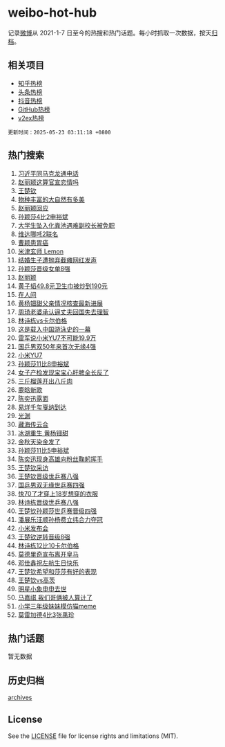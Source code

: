 # weibo-hot-hub

记录[微博](https://www.weibo.com)从 2021-1-7 日至今的热搜和热门话题。每小时抓取一次数据，按天[归档](archives)。

## 相关项目

- [知乎热榜](https://github.com/lonnyzhang423/zhihu-hot-hub)
- [头条热榜](https://github.com/lonnyzhang423/toutiao-hot-hub)
- [抖音热榜](https://github.com/lonnyzhang423/douyin-hot-hub)
- [GitHub热榜](https://github.com/lonnyzhang423/github-hot-hub)
- [v2ex热榜](https://github.com/lonnyzhang423/v2ex-hot-hub)


`更新时间：2025-05-23 03:11:18 +0800`

## 热门搜索

1. [习近平同马克龙通电话](https://m.weibo.cn/search?containerid=100103type%3D1%26t%3D10%26q%3D%23%E4%B9%A0%E8%BF%91%E5%B9%B3%E5%90%8C%E9%A9%AC%E5%85%8B%E9%BE%99%E9%80%9A%E7%94%B5%E8%AF%9D%23&stream_entry_id=51&isnewpage=1&extparam=seat%3D1%26cate%3D10103%26q%3D%2523%25E4%25B9%25A0%25E8%25BF%2591%25E5%25B9%25B3%25E5%2590%258C%25E9%25A9%25AC%25E5%2585%258B%25E9%25BE%2599%25E9%2580%259A%25E7%2594%25B5%25E8%25AF%259D%2523%26dgr%3D0%26filter_type%3Drealtimehot%26pos%3D0%26c_type%3D51%26stream_entry_id%3D51%26display_time%3D1747941076%26pre_seqid%3D17479410769200316928564)
1. [赵丽颖这算官宣恋情吗](https://m.weibo.cn/search?containerid=100103type%3D1%26t%3D10%26q%3D%23%E8%B5%B5%E4%B8%BD%E9%A2%96%E8%BF%99%E7%AE%97%E5%AE%98%E5%AE%A3%E6%81%8B%E6%83%85%E5%90%97%23&stream_entry_id=31&isnewpage=1&extparam=seat%3D1%26cate%3D5001%26q%3D%2523%25E8%25B5%25B5%25E4%25B8%25BD%25E9%25A2%2596%25E8%25BF%2599%25E7%25AE%2597%25E5%25AE%2598%25E5%25AE%25A3%25E6%2581%258B%25E6%2583%2585%25E5%2590%2597%2523%26dgr%3D0%26stream_entry_id%3D31%26c_type%3D31%26realpos%3D1%26pos%3D0%26filter_type%3Drealtimehot%26lcate%3D5001%26band_rank%3D1%26flag%3D16%26display_time%3D1747941076%26pre_seqid%3D17479410769200316928564)
1. [王楚钦](https://m.weibo.cn/search?containerid=100103type%3D1%26t%3D10%26q%3D%E7%8E%8B%E6%A5%9A%E9%92%A6&stream_entry_id=31&isnewpage=1&extparam=seat%3D1%26cate%3D5001%26q%3D%25E7%258E%258B%25E6%25A5%259A%25E9%2592%25A6%26dgr%3D0%26stream_entry_id%3D31%26c_type%3D31%26realpos%3D2%26pos%3D1%26filter_type%3Drealtimehot%26lcate%3D5001%26band_rank%3D2%26flag%3D16%26display_time%3D1747941076%26pre_seqid%3D17479410769200316928564)
1. [物种丰富的大自然有多美](https://m.weibo.cn/search?containerid=100103type%3D1%26t%3D10%26q%3D%23%E7%89%A9%E7%A7%8D%E4%B8%B0%E5%AF%8C%E7%9A%84%E5%A4%A7%E8%87%AA%E7%84%B6%E6%9C%89%E5%A4%9A%E7%BE%8E%23&stream_entry_id=31&isnewpage=1&extparam=seat%3D1%26cate%3D5001%26q%3D%2523%25E7%2589%25A9%25E7%25A7%258D%25E4%25B8%25B0%25E5%25AF%258C%25E7%259A%2584%25E5%25A4%25A7%25E8%2587%25AA%25E7%2584%25B6%25E6%259C%2589%25E5%25A4%259A%25E7%25BE%258E%2523%26dgr%3D0%26stream_entry_id%3D31%26c_type%3D31%26realpos%3D3%26pos%3D2%26filter_type%3Drealtimehot%26lcate%3D5001%26band_rank%3D3%26flag%3D0%26display_time%3D1747941076%26pre_seqid%3D17479410769200316928564)
1. [赵丽颖回应](https://m.weibo.cn/search?containerid=100103type%3D1%26t%3D10%26q%3D%E8%B5%B5%E4%B8%BD%E9%A2%96%E5%9B%9E%E5%BA%94&stream_entry_id=31&isnewpage=1&extparam=seat%3D1%26cate%3D5001%26q%3D%25E8%25B5%25B5%25E4%25B8%25BD%25E9%25A2%2596%25E5%259B%259E%25E5%25BA%2594%26dgr%3D0%26stream_entry_id%3D31%26c_type%3D31%26realpos%3D4%26pos%3D3%26filter_type%3Drealtimehot%26lcate%3D5001%26band_rank%3D4%26flag%3D16%26display_time%3D1747941076%26pre_seqid%3D17479410769200316928564)
1. [孙颖莎4比2申裕斌](https://m.weibo.cn/search?containerid=100103type%3D1%26t%3D10%26q%3D%23%E5%AD%99%E9%A2%96%E8%8E%8E4%E6%AF%942%E7%94%B3%E8%A3%95%E6%96%8C%23&stream_entry_id=31&isnewpage=1&extparam=seat%3D1%26cate%3D5001%26q%3D%2523%25E5%25AD%2599%25E9%25A2%2596%25E8%258E%258E4%25E6%25AF%25942%25E7%2594%25B3%25E8%25A3%2595%25E6%2596%258C%2523%26dgr%3D0%26stream_entry_id%3D31%26c_type%3D31%26realpos%3D5%26pos%3D4%26filter_type%3Drealtimehot%26lcate%3D5001%26band_rank%3D5%26flag%3D1%26display_time%3D1747941076%26pre_seqid%3D17479410769200316928564)
1. [大学生坠入化粪池遇难副校长被免职](https://m.weibo.cn/search?containerid=100103type%3D1%26t%3D10%26q%3D%23%E5%A4%A7%E5%AD%A6%E7%94%9F%E5%9D%A0%E5%85%A5%E5%8C%96%E7%B2%AA%E6%B1%A0%E9%81%87%E9%9A%BE%E5%89%AF%E6%A0%A1%E9%95%BF%E8%A2%AB%E5%85%8D%E8%81%8C%23&stream_entry_id=31&isnewpage=1&extparam=seat%3D1%26cate%3D5001%26q%3D%2523%25E5%25A4%25A7%25E5%25AD%25A6%25E7%2594%259F%25E5%259D%25A0%25E5%2585%25A5%25E5%258C%2596%25E7%25B2%25AA%25E6%25B1%25A0%25E9%2581%2587%25E9%259A%25BE%25E5%2589%25AF%25E6%25A0%25A1%25E9%2595%25BF%25E8%25A2%25AB%25E5%2585%258D%25E8%2581%258C%2523%26dgr%3D0%26stream_entry_id%3D31%26c_type%3D31%26realpos%3D6%26pos%3D5%26filter_type%3Drealtimehot%26lcate%3D5001%26band_rank%3D6%26flag%3D0%26display_time%3D1747941076%26pre_seqid%3D17479410769200316928564)
1. [维达哪吒2联名](https://m.weibo.cn/search?containerid=100103type%3D1%26t%3D10%26q%3D%23%E7%BB%B4%E8%BE%BE%E5%93%AA%E5%90%922%E8%81%94%E5%90%8D%23&stream_entry_id=31&isnewpage=1&extparam=seat%3D1%26cate%3D5001%26q%3D%2523%25E7%25BB%25B4%25E8%25BE%25BE%25E5%2593%25AA%25E5%2590%25922%25E8%2581%2594%25E5%2590%258D%2523%26dgr%3D0%26stream_entry_id%3D31%26adid%3D287223%26band_rank%3D7%26lcate%3D5001%26filter_type%3Drealtimehot%26topic_ad%3D1%26pos%3D6%26c_type%3D31%26is_ad_pos%3D1%26display_time%3D1747941076%26pre_seqid%3D17479410769200316928564)
1. [曹颖患胃癌](https://m.weibo.cn/search?containerid=100103type%3D1%26t%3D10%26q%3D%23%E6%9B%B9%E9%A2%96%E6%82%A3%E8%83%83%E7%99%8C%23&stream_entry_id=31&isnewpage=1&extparam=seat%3D1%26cate%3D5001%26q%3D%2523%25E6%259B%25B9%25E9%25A2%2596%25E6%2582%25A3%25E8%2583%2583%25E7%2599%258C%2523%26dgr%3D0%26stream_entry_id%3D31%26c_type%3D31%26realpos%3D7%26pos%3D7%26filter_type%3Drealtimehot%26lcate%3D5001%26band_rank%3D7%26flag%3D2%26display_time%3D1747941076%26pre_seqid%3D17479410769200316928564)
1. [米津玄师 Lemon](https://m.weibo.cn/search?containerid=100103type%3D1%26t%3D10%26q%3D%E7%B1%B3%E6%B4%A5%E7%8E%84%E5%B8%88+Lemon&stream_entry_id=31&isnewpage=1&extparam=seat%3D1%26cate%3D5001%26q%3D%25E7%25B1%25B3%25E6%25B4%25A5%25E7%258E%2584%25E5%25B8%2588%2520Lemon%26dgr%3D0%26stream_entry_id%3D31%26c_type%3D31%26realpos%3D8%26pos%3D8%26filter_type%3Drealtimehot%26lcate%3D5001%26band_rank%3D8%26flag%3D2%26display_time%3D1747941076%26pre_seqid%3D17479410769200316928564)
1. [结婚生子遭抛弃截瘫网红发声](https://m.weibo.cn/search?containerid=100103type%3D1%26t%3D10%26q%3D%23%E7%BB%93%E5%A9%9A%E7%94%9F%E5%AD%90%E9%81%AD%E6%8A%9B%E5%BC%83%E6%88%AA%E7%98%AB%E7%BD%91%E7%BA%A2%E5%8F%91%E5%A3%B0%23&stream_entry_id=31&isnewpage=1&extparam=seat%3D1%26cate%3D5001%26q%3D%2523%25E7%25BB%2593%25E5%25A9%259A%25E7%2594%259F%25E5%25AD%2590%25E9%2581%25AD%25E6%258A%259B%25E5%25BC%2583%25E6%2588%25AA%25E7%2598%25AB%25E7%25BD%2591%25E7%25BA%25A2%25E5%258F%2591%25E5%25A3%25B0%2523%26dgr%3D0%26stream_entry_id%3D31%26c_type%3D31%26realpos%3D9%26pos%3D9%26filter_type%3Drealtimehot%26lcate%3D5001%26band_rank%3D9%26flag%3D0%26display_time%3D1747941076%26pre_seqid%3D17479410769200316928564)
1. [孙颖莎晋级女单8强](https://m.weibo.cn/search?containerid=100103type%3D1%26t%3D10%26q%3D%23%E5%AD%99%E9%A2%96%E8%8E%8E%E6%99%8B%E7%BA%A7%E5%A5%B3%E5%8D%958%E5%BC%BA%23&stream_entry_id=31&isnewpage=1&extparam=seat%3D1%26cate%3D5001%26q%3D%2523%25E5%25AD%2599%25E9%25A2%2596%25E8%258E%258E%25E6%2599%258B%25E7%25BA%25A7%25E5%25A5%25B3%25E5%258D%25958%25E5%25BC%25BA%2523%26dgr%3D0%26stream_entry_id%3D31%26c_type%3D31%26realpos%3D10%26pos%3D10%26filter_type%3Drealtimehot%26lcate%3D5001%26band_rank%3D10%26flag%3D1%26display_time%3D1747941076%26pre_seqid%3D17479410769200316928564)
1. [赵丽颖](https://m.weibo.cn/search?containerid=100103type%3D1%26t%3D10%26q%3D%E8%B5%B5%E4%B8%BD%E9%A2%96&stream_entry_id=31&isnewpage=1&extparam=seat%3D1%26cate%3D5001%26q%3D%25E8%25B5%25B5%25E4%25B8%25BD%25E9%25A2%2596%26dgr%3D0%26stream_entry_id%3D31%26c_type%3D31%26realpos%3D11%26pos%3D11%26filter_type%3Drealtimehot%26lcate%3D5001%26band_rank%3D11%26flag%3D0%26display_time%3D1747941076%26pre_seqid%3D17479410769200316928564)
1. [黄子韬49.8元卫生巾被炒到190元](https://m.weibo.cn/search?containerid=100103type%3D1%26t%3D10%26q%3D%E9%BB%84%E5%AD%90%E9%9F%AC49.8%E5%85%83%E5%8D%AB%E7%94%9F%E5%B7%BE%E8%A2%AB%E7%82%92%E5%88%B0190%E5%85%83&stream_entry_id=31&isnewpage=1&extparam=seat%3D1%26cate%3D5001%26q%3D%25E9%25BB%2584%25E5%25AD%2590%25E9%259F%25AC49.8%25E5%2585%2583%25E5%258D%25AB%25E7%2594%259F%25E5%25B7%25BE%25E8%25A2%25AB%25E7%2582%2592%25E5%2588%25B0190%25E5%2585%2583%26dgr%3D0%26stream_entry_id%3D31%26c_type%3D31%26realpos%3D12%26pos%3D12%26filter_type%3Drealtimehot%26lcate%3D5001%26band_rank%3D12%26flag%3D2%26display_time%3D1747941076%26pre_seqid%3D17479410769200316928564)
1. [在人间](https://m.weibo.cn/search?containerid=100103type%3D1%26t%3D10%26q%3D%E5%9C%A8%E4%BA%BA%E9%97%B4&stream_entry_id=31&isnewpage=1&extparam=seat%3D1%26cate%3D5001%26q%3D%25E5%259C%25A8%25E4%25BA%25BA%25E9%2597%25B4%26dgr%3D0%26stream_entry_id%3D31%26c_type%3D31%26realpos%3D13%26pos%3D13%26filter_type%3Drealtimehot%26lcate%3D5001%26band_rank%3D13%26flag%3D0%26display_time%3D1747941076%26pre_seqid%3D17479410769200316928564)
1. [黄杨钿甜父亲情况核查最新进展](https://m.weibo.cn/search?containerid=100103type%3D1%26t%3D10%26q%3D%23%E9%BB%84%E6%9D%A8%E9%92%BF%E7%94%9C%E7%88%B6%E4%BA%B2%E6%83%85%E5%86%B5%E6%A0%B8%E6%9F%A5%E6%9C%80%E6%96%B0%E8%BF%9B%E5%B1%95%23&stream_entry_id=31&isnewpage=1&extparam=seat%3D1%26cate%3D5001%26q%3D%2523%25E9%25BB%2584%25E6%259D%25A8%25E9%2592%25BF%25E7%2594%259C%25E7%2588%25B6%25E4%25BA%25B2%25E6%2583%2585%25E5%2586%25B5%25E6%25A0%25B8%25E6%259F%25A5%25E6%259C%2580%25E6%2596%25B0%25E8%25BF%259B%25E5%25B1%2595%2523%26dgr%3D0%26stream_entry_id%3D31%26c_type%3D31%26realpos%3D14%26pos%3D14%26filter_type%3Drealtimehot%26lcate%3D5001%26band_rank%3D14%26flag%3D0%26display_time%3D1747941076%26pre_seqid%3D17479410769200316928564)
1. [周琦老婆承认逼丈夫回国失去理智](https://m.weibo.cn/search?containerid=100103type%3D1%26t%3D10%26q%3D%23%E5%91%A8%E7%90%A6%E8%80%81%E5%A9%86%E6%89%BF%E8%AE%A4%E9%80%BC%E4%B8%88%E5%A4%AB%E5%9B%9E%E5%9B%BD%E5%A4%B1%E5%8E%BB%E7%90%86%E6%99%BA%23&stream_entry_id=31&isnewpage=1&extparam=seat%3D1%26cate%3D5001%26q%3D%2523%25E5%2591%25A8%25E7%2590%25A6%25E8%2580%2581%25E5%25A9%2586%25E6%2589%25BF%25E8%25AE%25A4%25E9%2580%25BC%25E4%25B8%2588%25E5%25A4%25AB%25E5%259B%259E%25E5%259B%25BD%25E5%25A4%25B1%25E5%258E%25BB%25E7%2590%2586%25E6%2599%25BA%2523%26dgr%3D0%26stream_entry_id%3D31%26c_type%3D31%26realpos%3D15%26pos%3D15%26filter_type%3Drealtimehot%26lcate%3D5001%26band_rank%3D15%26flag%3D0%26display_time%3D1747941076%26pre_seqid%3D17479410769200316928564)
1. [林诗栋vs卡尔伯格](https://m.weibo.cn/search?containerid=100103type%3D1%26t%3D10%26q%3D%23%E6%9E%97%E8%AF%97%E6%A0%8Bvs%E5%8D%A1%E5%B0%94%E4%BC%AF%E6%A0%BC%23&stream_entry_id=31&isnewpage=1&extparam=seat%3D1%26cate%3D5001%26q%3D%2523%25E6%259E%2597%25E8%25AF%2597%25E6%25A0%258Bvs%25E5%258D%25A1%25E5%25B0%2594%25E4%25BC%25AF%25E6%25A0%25BC%2523%26dgr%3D0%26stream_entry_id%3D31%26c_type%3D31%26realpos%3D16%26pos%3D16%26filter_type%3Drealtimehot%26lcate%3D5001%26band_rank%3D16%26flag%3D0%26display_time%3D1747941076%26pre_seqid%3D17479410769200316928564)
1. [这是载入中国游泳史的一幕](https://m.weibo.cn/search?containerid=100103type%3D1%26t%3D10%26q%3D%23%E8%BF%99%E6%98%AF%E8%BD%BD%E5%85%A5%E4%B8%AD%E5%9B%BD%E6%B8%B8%E6%B3%B3%E5%8F%B2%E7%9A%84%E4%B8%80%E5%B9%95%23&stream_entry_id=31&isnewpage=1&extparam=seat%3D1%26cate%3D5001%26q%3D%2523%25E8%25BF%2599%25E6%2598%25AF%25E8%25BD%25BD%25E5%2585%25A5%25E4%25B8%25AD%25E5%259B%25BD%25E6%25B8%25B8%25E6%25B3%25B3%25E5%258F%25B2%25E7%259A%2584%25E4%25B8%2580%25E5%25B9%2595%2523%26dgr%3D0%26stream_entry_id%3D31%26c_type%3D31%26realpos%3D17%26pos%3D17%26filter_type%3Drealtimehot%26lcate%3D5001%26band_rank%3D17%26flag%3D0%26display_time%3D1747941076%26pre_seqid%3D17479410769200316928564)
1. [雷军说小米YU7不可能19.9万](https://m.weibo.cn/search?containerid=100103type%3D1%26t%3D10%26q%3D%23%E9%9B%B7%E5%86%9B%E8%AF%B4%E5%B0%8F%E7%B1%B3YU7%E4%B8%8D%E5%8F%AF%E8%83%BD19.9%E4%B8%87%23&stream_entry_id=31&isnewpage=1&extparam=seat%3D1%26cate%3D5001%26q%3D%2523%25E9%259B%25B7%25E5%2586%259B%25E8%25AF%25B4%25E5%25B0%258F%25E7%25B1%25B3YU7%25E4%25B8%258D%25E5%258F%25AF%25E8%2583%25BD19.9%25E4%25B8%2587%2523%26dgr%3D0%26stream_entry_id%3D31%26c_type%3D31%26realpos%3D18%26pos%3D18%26filter_type%3Drealtimehot%26lcate%3D5001%26band_rank%3D18%26flag%3D0%26display_time%3D1747941076%26pre_seqid%3D17479410769200316928564)
1. [国乒男双50年来首次无缘4强](https://m.weibo.cn/search?containerid=100103type%3D1%26t%3D10%26q%3D%23%E5%9B%BD%E4%B9%92%E7%94%B7%E5%8F%8C50%E5%B9%B4%E6%9D%A5%E9%A6%96%E6%AC%A1%E6%97%A0%E7%BC%984%E5%BC%BA%23&stream_entry_id=31&isnewpage=1&extparam=seat%3D1%26cate%3D5001%26q%3D%2523%25E5%259B%25BD%25E4%25B9%2592%25E7%2594%25B7%25E5%258F%258C50%25E5%25B9%25B4%25E6%259D%25A5%25E9%25A6%2596%25E6%25AC%25A1%25E6%2597%25A0%25E7%25BC%25984%25E5%25BC%25BA%2523%26dgr%3D0%26stream_entry_id%3D31%26c_type%3D31%26realpos%3D19%26pos%3D19%26filter_type%3Drealtimehot%26lcate%3D5001%26band_rank%3D19%26flag%3D0%26display_time%3D1747941076%26pre_seqid%3D17479410769200316928564)
1. [小米YU7](https://m.weibo.cn/search?containerid=100103type%3D1%26t%3D10%26q%3D%E5%B0%8F%E7%B1%B3YU7&stream_entry_id=31&isnewpage=1&extparam=seat%3D1%26cate%3D5001%26q%3D%25E5%25B0%258F%25E7%25B1%25B3YU7%26dgr%3D0%26stream_entry_id%3D31%26c_type%3D31%26realpos%3D20%26pos%3D20%26filter_type%3Drealtimehot%26lcate%3D5001%26band_rank%3D20%26flag%3D0%26display_time%3D1747941076%26pre_seqid%3D17479410769200316928564)
1. [孙颖莎11比8申裕斌](https://m.weibo.cn/search?containerid=100103type%3D1%26t%3D10%26q%3D%23%E5%AD%99%E9%A2%96%E8%8E%8E11%E6%AF%948%E7%94%B3%E8%A3%95%E6%96%8C%23&stream_entry_id=31&isnewpage=1&extparam=seat%3D1%26cate%3D5001%26q%3D%2523%25E5%25AD%2599%25E9%25A2%2596%25E8%258E%258E11%25E6%25AF%25948%25E7%2594%25B3%25E8%25A3%2595%25E6%2596%258C%2523%26dgr%3D0%26stream_entry_id%3D31%26c_type%3D31%26realpos%3D21%26pos%3D21%26filter_type%3Drealtimehot%26lcate%3D5001%26band_rank%3D21%26flag%3D1%26display_time%3D1747941076%26pre_seqid%3D17479410769200316928564)
1. [女子产检发现宝宝心肝脾全长反了](https://m.weibo.cn/search?containerid=100103type%3D1%26t%3D10%26q%3D%23%E5%A5%B3%E5%AD%90%E4%BA%A7%E6%A3%80%E5%8F%91%E7%8E%B0%E5%AE%9D%E5%AE%9D%E5%BF%83%E8%82%9D%E8%84%BE%E5%85%A8%E9%95%BF%E5%8F%8D%E4%BA%86%23&stream_entry_id=31&isnewpage=1&extparam=seat%3D1%26cate%3D5001%26q%3D%2523%25E5%25A5%25B3%25E5%25AD%2590%25E4%25BA%25A7%25E6%25A3%2580%25E5%258F%2591%25E7%258E%25B0%25E5%25AE%259D%25E5%25AE%259D%25E5%25BF%2583%25E8%2582%259D%25E8%2584%25BE%25E5%2585%25A8%25E9%2595%25BF%25E5%258F%258D%25E4%25BA%2586%2523%26dgr%3D0%26stream_entry_id%3D31%26c_type%3D31%26realpos%3D22%26pos%3D22%26filter_type%3Drealtimehot%26lcate%3D5001%26band_rank%3D22%26flag%3D0%26display_time%3D1747941076%26pre_seqid%3D17479410769200316928564)
1. [三斤榴莲开出八斤肉](https://m.weibo.cn/search?containerid=100103type%3D1%26t%3D10%26q%3D%23%E4%B8%89%E6%96%A4%E6%A6%B4%E8%8E%B2%E5%BC%80%E5%87%BA%E5%85%AB%E6%96%A4%E8%82%89%23&stream_entry_id=31&isnewpage=1&extparam=seat%3D1%26cate%3D5001%26q%3D%2523%25E4%25B8%2589%25E6%2596%25A4%25E6%25A6%25B4%25E8%258E%25B2%25E5%25BC%2580%25E5%2587%25BA%25E5%2585%25AB%25E6%2596%25A4%25E8%2582%2589%2523%26dgr%3D0%26stream_entry_id%3D31%26c_type%3D31%26realpos%3D23%26pos%3D23%26filter_type%3Drealtimehot%26lcate%3D5001%26band_rank%3D23%26flag%3D0%26display_time%3D1747941076%26pre_seqid%3D17479410769200316928564)
1. [鹿晗新歌](https://m.weibo.cn/search?containerid=100103type%3D1%26t%3D10%26q%3D%E9%B9%BF%E6%99%97%E6%96%B0%E6%AD%8C&stream_entry_id=31&isnewpage=1&extparam=seat%3D1%26cate%3D5001%26q%3D%25E9%25B9%25BF%25E6%2599%2597%25E6%2596%25B0%25E6%25AD%258C%26dgr%3D0%26stream_entry_id%3D31%26c_type%3D31%26realpos%3D24%26pos%3D24%26filter_type%3Drealtimehot%26lcate%3D5001%26band_rank%3D24%26flag%3D0%26display_time%3D1747941076%26pre_seqid%3D17479410769200316928564)
1. [陈奕迅露面](https://m.weibo.cn/search?containerid=100103type%3D1%26t%3D10%26q%3D%23%E9%99%88%E5%A5%95%E8%BF%85%E9%9C%B2%E9%9D%A2%23&stream_entry_id=31&isnewpage=1&extparam=seat%3D1%26cate%3D5001%26q%3D%2523%25E9%2599%2588%25E5%25A5%2595%25E8%25BF%2585%25E9%259C%25B2%25E9%259D%25A2%2523%26dgr%3D0%26stream_entry_id%3D31%26c_type%3D31%26realpos%3D25%26pos%3D25%26filter_type%3Drealtimehot%26lcate%3D5001%26band_rank%3D25%26flag%3D0%26display_time%3D1747941076%26pre_seqid%3D17479410769200316928564)
1. [易烊千玺戛纳到达](https://m.weibo.cn/search?containerid=100103type%3D1%26t%3D10%26q%3D%E6%98%93%E7%83%8A%E5%8D%83%E7%8E%BA%E6%88%9B%E7%BA%B3%E5%88%B0%E8%BE%BE&stream_entry_id=31&isnewpage=1&extparam=seat%3D1%26cate%3D5001%26q%3D%25E6%2598%2593%25E7%2583%258A%25E5%258D%2583%25E7%258E%25BA%25E6%2588%259B%25E7%25BA%25B3%25E5%2588%25B0%25E8%25BE%25BE%26dgr%3D0%26stream_entry_id%3D31%26c_type%3D31%26realpos%3D26%26pos%3D26%26filter_type%3Drealtimehot%26lcate%3D5001%26band_rank%3D26%26flag%3D0%26display_time%3D1747941076%26pre_seqid%3D17479410769200316928564)
1. [光渊](https://m.weibo.cn/search?containerid=100103type%3D1%26t%3D10%26q%3D%E5%85%89%E6%B8%8A&stream_entry_id=31&isnewpage=1&extparam=seat%3D1%26cate%3D5001%26q%3D%25E5%2585%2589%25E6%25B8%258A%26dgr%3D0%26stream_entry_id%3D31%26c_type%3D31%26realpos%3D27%26pos%3D27%26filter_type%3Drealtimehot%26lcate%3D5001%26band_rank%3D27%26flag%3D0%26display_time%3D1747941076%26pre_seqid%3D17479410769200316928564)
1. [藏海传云合](https://m.weibo.cn/search?containerid=100103type%3D1%26t%3D10%26q%3D%E8%97%8F%E6%B5%B7%E4%BC%A0%E4%BA%91%E5%90%88&stream_entry_id=31&isnewpage=1&extparam=seat%3D1%26cate%3D5001%26q%3D%25E8%2597%258F%25E6%25B5%25B7%25E4%25BC%25A0%25E4%25BA%2591%25E5%2590%2588%26dgr%3D0%26stream_entry_id%3D31%26c_type%3D31%26realpos%3D28%26pos%3D28%26filter_type%3Drealtimehot%26lcate%3D5001%26band_rank%3D28%26flag%3D0%26display_time%3D1747941076%26pre_seqid%3D17479410769200316928564)
1. [冰湖重生 黄杨钿甜](https://m.weibo.cn/search?containerid=100103type%3D1%26t%3D10%26q%3D%E5%86%B0%E6%B9%96%E9%87%8D%E7%94%9F+%E9%BB%84%E6%9D%A8%E9%92%BF%E7%94%9C&stream_entry_id=31&isnewpage=1&extparam=seat%3D1%26cate%3D5001%26q%3D%25E5%2586%25B0%25E6%25B9%2596%25E9%2587%258D%25E7%2594%259F%2520%25E9%25BB%2584%25E6%259D%25A8%25E9%2592%25BF%25E7%2594%259C%26dgr%3D0%26stream_entry_id%3D31%26c_type%3D31%26realpos%3D29%26pos%3D29%26filter_type%3Drealtimehot%26lcate%3D5001%26band_rank%3D29%26flag%3D0%26display_time%3D1747941076%26pre_seqid%3D17479410769200316928564)
1. [金秋天染金发了](https://m.weibo.cn/search?containerid=100103type%3D1%26t%3D10%26q%3D%23%E9%87%91%E7%A7%8B%E5%A4%A9%E6%9F%93%E9%87%91%E5%8F%91%E4%BA%86%23&stream_entry_id=31&isnewpage=1&extparam=seat%3D1%26cate%3D5001%26q%3D%2523%25E9%2587%2591%25E7%25A7%258B%25E5%25A4%25A9%25E6%259F%2593%25E9%2587%2591%25E5%258F%2591%25E4%25BA%2586%2523%26dgr%3D0%26stream_entry_id%3D31%26c_type%3D31%26realpos%3D30%26pos%3D30%26filter_type%3Drealtimehot%26lcate%3D5001%26band_rank%3D30%26flag%3D0%26display_time%3D1747941076%26pre_seqid%3D17479410769200316928564)
1. [孙颖莎11比5申裕斌](https://m.weibo.cn/search?containerid=100103type%3D1%26t%3D10%26q%3D%23%E5%AD%99%E9%A2%96%E8%8E%8E11%E6%AF%945%E7%94%B3%E8%A3%95%E6%96%8C%23&stream_entry_id=31&isnewpage=1&extparam=seat%3D1%26cate%3D5001%26q%3D%2523%25E5%25AD%2599%25E9%25A2%2596%25E8%258E%258E11%25E6%25AF%25945%25E7%2594%25B3%25E8%25A3%2595%25E6%2596%258C%2523%26dgr%3D0%26stream_entry_id%3D31%26c_type%3D31%26realpos%3D31%26pos%3D31%26filter_type%3Drealtimehot%26lcate%3D5001%26band_rank%3D31%26flag%3D1%26display_time%3D1747941076%26pre_seqid%3D17479410769200316928564)
1. [陈奕迅现身高雄向粉丝鞠躬挥手](https://m.weibo.cn/search?containerid=100103type%3D1%26t%3D10%26q%3D%23%E9%99%88%E5%A5%95%E8%BF%85%E7%8E%B0%E8%BA%AB%E9%AB%98%E9%9B%84%E5%90%91%E7%B2%89%E4%B8%9D%E9%9E%A0%E8%BA%AC%E6%8C%A5%E6%89%8B%23&stream_entry_id=31&isnewpage=1&extparam=seat%3D1%26cate%3D5001%26q%3D%2523%25E9%2599%2588%25E5%25A5%2595%25E8%25BF%2585%25E7%258E%25B0%25E8%25BA%25AB%25E9%25AB%2598%25E9%259B%2584%25E5%2590%2591%25E7%25B2%2589%25E4%25B8%259D%25E9%259E%25A0%25E8%25BA%25AC%25E6%258C%25A5%25E6%2589%258B%2523%26dgr%3D0%26stream_entry_id%3D31%26c_type%3D31%26realpos%3D32%26pos%3D32%26filter_type%3Drealtimehot%26lcate%3D5001%26band_rank%3D32%26flag%3D0%26display_time%3D1747941076%26pre_seqid%3D17479410769200316928564)
1. [王楚钦采访](https://m.weibo.cn/search?containerid=100103type%3D1%26t%3D10%26q%3D%E7%8E%8B%E6%A5%9A%E9%92%A6%E9%87%87%E8%AE%BF&stream_entry_id=31&isnewpage=1&extparam=seat%3D1%26cate%3D5001%26q%3D%25E7%258E%258B%25E6%25A5%259A%25E9%2592%25A6%25E9%2587%2587%25E8%25AE%25BF%26dgr%3D0%26stream_entry_id%3D31%26c_type%3D31%26realpos%3D33%26pos%3D33%26filter_type%3Drealtimehot%26lcate%3D5001%26band_rank%3D33%26flag%3D0%26display_time%3D1747941076%26pre_seqid%3D17479410769200316928564)
1. [王楚钦晋级世乒赛八强](https://m.weibo.cn/search?containerid=100103type%3D1%26t%3D10%26q%3D%E7%8E%8B%E6%A5%9A%E9%92%A6%E6%99%8B%E7%BA%A7%E4%B8%96%E4%B9%92%E8%B5%9B%E5%85%AB%E5%BC%BA&stream_entry_id=31&isnewpage=1&extparam=seat%3D1%26cate%3D5001%26q%3D%25E7%258E%258B%25E6%25A5%259A%25E9%2592%25A6%25E6%2599%258B%25E7%25BA%25A7%25E4%25B8%2596%25E4%25B9%2592%25E8%25B5%259B%25E5%2585%25AB%25E5%25BC%25BA%26dgr%3D0%26stream_entry_id%3D31%26c_type%3D31%26realpos%3D34%26pos%3D34%26filter_type%3Drealtimehot%26lcate%3D5001%26band_rank%3D34%26flag%3D0%26display_time%3D1747941076%26pre_seqid%3D17479410769200316928564)
1. [国乒男双无缘世乒赛四强](https://m.weibo.cn/search?containerid=100103type%3D1%26t%3D10%26q%3D%23%E5%9B%BD%E4%B9%92%E7%94%B7%E5%8F%8C%E6%97%A0%E7%BC%98%E4%B8%96%E4%B9%92%E8%B5%9B%E5%9B%9B%E5%BC%BA%23&stream_entry_id=31&isnewpage=1&extparam=seat%3D1%26cate%3D5001%26q%3D%2523%25E5%259B%25BD%25E4%25B9%2592%25E7%2594%25B7%25E5%258F%258C%25E6%2597%25A0%25E7%25BC%2598%25E4%25B8%2596%25E4%25B9%2592%25E8%25B5%259B%25E5%259B%259B%25E5%25BC%25BA%2523%26dgr%3D0%26stream_entry_id%3D31%26c_type%3D31%26realpos%3D35%26pos%3D35%26filter_type%3Drealtimehot%26lcate%3D5001%26band_rank%3D35%26flag%3D0%26display_time%3D1747941076%26pre_seqid%3D17479410769200316928564)
1. [快70了才穿上18岁想穿的衣服](https://m.weibo.cn/search?containerid=100103type%3D1%26t%3D10%26q%3D%E5%BF%AB70%E4%BA%86%E6%89%8D%E7%A9%BF%E4%B8%8A18%E5%B2%81%E6%83%B3%E7%A9%BF%E7%9A%84%E8%A1%A3%E6%9C%8D&stream_entry_id=31&isnewpage=1&extparam=seat%3D1%26cate%3D5001%26q%3D%25E5%25BF%25AB70%25E4%25BA%2586%25E6%2589%258D%25E7%25A9%25BF%25E4%25B8%258A18%25E5%25B2%2581%25E6%2583%25B3%25E7%25A9%25BF%25E7%259A%2584%25E8%25A1%25A3%25E6%259C%258D%26dgr%3D0%26stream_entry_id%3D31%26c_type%3D31%26realpos%3D36%26pos%3D36%26filter_type%3Drealtimehot%26lcate%3D5001%26band_rank%3D36%26flag%3D0%26display_time%3D1747941076%26pre_seqid%3D17479410769200316928564)
1. [林诗栋晋级世乒赛八强](https://m.weibo.cn/search?containerid=100103type%3D1%26t%3D10%26q%3D%23%E6%9E%97%E8%AF%97%E6%A0%8B%E6%99%8B%E7%BA%A7%E4%B8%96%E4%B9%92%E8%B5%9B%E5%85%AB%E5%BC%BA%23&stream_entry_id=31&isnewpage=1&extparam=seat%3D1%26cate%3D5001%26q%3D%2523%25E6%259E%2597%25E8%25AF%2597%25E6%25A0%258B%25E6%2599%258B%25E7%25BA%25A7%25E4%25B8%2596%25E4%25B9%2592%25E8%25B5%259B%25E5%2585%25AB%25E5%25BC%25BA%2523%26dgr%3D0%26stream_entry_id%3D31%26c_type%3D31%26realpos%3D37%26pos%3D37%26filter_type%3Drealtimehot%26lcate%3D5001%26band_rank%3D37%26flag%3D1%26display_time%3D1747941076%26pre_seqid%3D17479410769200316928564)
1. [王楚钦孙颖莎世乒赛晋级四强](https://m.weibo.cn/search?containerid=100103type%3D1%26t%3D10%26q%3D%23%E7%8E%8B%E6%A5%9A%E9%92%A6%E5%AD%99%E9%A2%96%E8%8E%8E%E4%B8%96%E4%B9%92%E8%B5%9B%E6%99%8B%E7%BA%A7%E5%9B%9B%E5%BC%BA%23&stream_entry_id=31&isnewpage=1&extparam=seat%3D1%26cate%3D5001%26q%3D%2523%25E7%258E%258B%25E6%25A5%259A%25E9%2592%25A6%25E5%25AD%2599%25E9%25A2%2596%25E8%258E%258E%25E4%25B8%2596%25E4%25B9%2592%25E8%25B5%259B%25E6%2599%258B%25E7%25BA%25A7%25E5%259B%259B%25E5%25BC%25BA%2523%26dgr%3D0%26stream_entry_id%3D31%26c_type%3D31%26realpos%3D38%26pos%3D38%26filter_type%3Drealtimehot%26lcate%3D5001%26band_rank%3D38%26flag%3D0%26display_time%3D1747941076%26pre_seqid%3D17479410769200316928564)
1. [潘展乐汪顺孙杨费立纬合力夺冠](https://m.weibo.cn/search?containerid=100103type%3D1%26t%3D10%26q%3D%23%E6%BD%98%E5%B1%95%E4%B9%90%E6%B1%AA%E9%A1%BA%E5%AD%99%E6%9D%A8%E8%B4%B9%E7%AB%8B%E7%BA%AC%E5%90%88%E5%8A%9B%E5%A4%BA%E5%86%A0%23&stream_entry_id=31&isnewpage=1&extparam=seat%3D1%26cate%3D5001%26q%3D%2523%25E6%25BD%2598%25E5%25B1%2595%25E4%25B9%2590%25E6%25B1%25AA%25E9%25A1%25BA%25E5%25AD%2599%25E6%259D%25A8%25E8%25B4%25B9%25E7%25AB%258B%25E7%25BA%25AC%25E5%2590%2588%25E5%258A%259B%25E5%25A4%25BA%25E5%2586%25A0%2523%26dgr%3D0%26stream_entry_id%3D31%26c_type%3D31%26realpos%3D39%26pos%3D39%26filter_type%3Drealtimehot%26lcate%3D5001%26band_rank%3D39%26flag%3D0%26display_time%3D1747941076%26pre_seqid%3D17479410769200316928564)
1. [小米发布会](https://m.weibo.cn/search?containerid=100103type%3D1%26t%3D10%26q%3D%E5%B0%8F%E7%B1%B3%E5%8F%91%E5%B8%83%E4%BC%9A&stream_entry_id=31&isnewpage=1&extparam=seat%3D1%26cate%3D5001%26q%3D%25E5%25B0%258F%25E7%25B1%25B3%25E5%258F%2591%25E5%25B8%2583%25E4%25BC%259A%26dgr%3D0%26stream_entry_id%3D31%26c_type%3D31%26realpos%3D40%26pos%3D40%26filter_type%3Drealtimehot%26lcate%3D5001%26band_rank%3D40%26flag%3D0%26display_time%3D1747941076%26pre_seqid%3D17479410769200316928564)
1. [王楚钦逆转晋级8强](https://m.weibo.cn/search?containerid=100103type%3D1%26t%3D10%26q%3D%23%E7%8E%8B%E6%A5%9A%E9%92%A6%E9%80%86%E8%BD%AC%E6%99%8B%E7%BA%A78%E5%BC%BA%23&stream_entry_id=31&isnewpage=1&extparam=seat%3D1%26cate%3D5001%26q%3D%2523%25E7%258E%258B%25E6%25A5%259A%25E9%2592%25A6%25E9%2580%2586%25E8%25BD%25AC%25E6%2599%258B%25E7%25BA%25A78%25E5%25BC%25BA%2523%26dgr%3D0%26stream_entry_id%3D31%26c_type%3D31%26realpos%3D41%26pos%3D41%26filter_type%3Drealtimehot%26lcate%3D5001%26band_rank%3D41%26flag%3D0%26display_time%3D1747941076%26pre_seqid%3D17479410769200316928564)
1. [林诗栋12比10卡尔伯格](https://m.weibo.cn/search?containerid=100103type%3D1%26t%3D10%26q%3D%23%E6%9E%97%E8%AF%97%E6%A0%8B12%E6%AF%9410%E5%8D%A1%E5%B0%94%E4%BC%AF%E6%A0%BC%23&stream_entry_id=31&isnewpage=1&extparam=seat%3D1%26cate%3D5001%26q%3D%2523%25E6%259E%2597%25E8%25AF%2597%25E6%25A0%258B12%25E6%25AF%259410%25E5%258D%25A1%25E5%25B0%2594%25E4%25BC%25AF%25E6%25A0%25BC%2523%26dgr%3D0%26stream_entry_id%3D31%26c_type%3D31%26realpos%3D42%26pos%3D42%26filter_type%3Drealtimehot%26lcate%3D5001%26band_rank%3D42%26flag%3D1%26display_time%3D1747941076%26pre_seqid%3D17479410769200316928564)
1. [莫德里奇宣布离开皇马](https://m.weibo.cn/search?containerid=100103type%3D1%26t%3D10%26q%3D%23%E8%8E%AB%E5%BE%B7%E9%87%8C%E5%A5%87%E5%AE%A3%E5%B8%83%E7%A6%BB%E5%BC%80%E7%9A%87%E9%A9%AC%23&stream_entry_id=31&isnewpage=1&extparam=seat%3D1%26cate%3D5001%26q%3D%2523%25E8%258E%25AB%25E5%25BE%25B7%25E9%2587%258C%25E5%25A5%2587%25E5%25AE%25A3%25E5%25B8%2583%25E7%25A6%25BB%25E5%25BC%2580%25E7%259A%2587%25E9%25A9%25AC%2523%26dgr%3D0%26stream_entry_id%3D31%26c_type%3D31%26realpos%3D43%26pos%3D43%26filter_type%3Drealtimehot%26lcate%3D5001%26band_rank%3D43%26flag%3D0%26display_time%3D1747941076%26pre_seqid%3D17479410769200316928564)
1. [邓佳鑫祝左航生日快乐](https://m.weibo.cn/search?containerid=100103type%3D1%26t%3D10%26q%3D%E9%82%93%E4%BD%B3%E9%91%AB%E7%A5%9D%E5%B7%A6%E8%88%AA%E7%94%9F%E6%97%A5%E5%BF%AB%E4%B9%90&stream_entry_id=31&isnewpage=1&extparam=seat%3D1%26cate%3D5001%26q%3D%25E9%2582%2593%25E4%25BD%25B3%25E9%2591%25AB%25E7%25A5%259D%25E5%25B7%25A6%25E8%2588%25AA%25E7%2594%259F%25E6%2597%25A5%25E5%25BF%25AB%25E4%25B9%2590%26dgr%3D0%26stream_entry_id%3D31%26c_type%3D31%26realpos%3D44%26pos%3D44%26filter_type%3Drealtimehot%26lcate%3D5001%26band_rank%3D44%26flag%3D0%26display_time%3D1747941076%26pre_seqid%3D17479410769200316928564)
1. [王楚钦希望和莎莎有好的表现](https://m.weibo.cn/search?containerid=100103type%3D1%26t%3D10%26q%3D%23%E7%8E%8B%E6%A5%9A%E9%92%A6%E5%B8%8C%E6%9C%9B%E5%92%8C%E8%8E%8E%E8%8E%8E%E6%9C%89%E5%A5%BD%E7%9A%84%E8%A1%A8%E7%8E%B0%23&stream_entry_id=31&isnewpage=1&extparam=seat%3D1%26cate%3D5001%26q%3D%2523%25E7%258E%258B%25E6%25A5%259A%25E9%2592%25A6%25E5%25B8%258C%25E6%259C%259B%25E5%2592%258C%25E8%258E%258E%25E8%258E%258E%25E6%259C%2589%25E5%25A5%25BD%25E7%259A%2584%25E8%25A1%25A8%25E7%258E%25B0%2523%26dgr%3D0%26stream_entry_id%3D31%26c_type%3D31%26realpos%3D45%26pos%3D45%26filter_type%3Drealtimehot%26lcate%3D5001%26band_rank%3D45%26flag%3D0%26display_time%3D1747941076%26pre_seqid%3D17479410769200316928564)
1. [王楚钦vs高茨](https://m.weibo.cn/search?containerid=100103type%3D1%26t%3D10%26q%3D%23%E7%8E%8B%E6%A5%9A%E9%92%A6vs%E9%AB%98%E8%8C%A8%23&stream_entry_id=31&isnewpage=1&extparam=seat%3D1%26cate%3D5001%26q%3D%2523%25E7%258E%258B%25E6%25A5%259A%25E9%2592%25A6vs%25E9%25AB%2598%25E8%258C%25A8%2523%26dgr%3D0%26stream_entry_id%3D31%26c_type%3D31%26realpos%3D46%26pos%3D46%26filter_type%3Drealtimehot%26lcate%3D5001%26band_rank%3D46%26flag%3D0%26display_time%3D1747941076%26pre_seqid%3D17479410769200316928564)
1. [明星小象申申去世](https://m.weibo.cn/search?containerid=100103type%3D1%26t%3D10%26q%3D%23%E6%98%8E%E6%98%9F%E5%B0%8F%E8%B1%A1%E7%94%B3%E7%94%B3%E5%8E%BB%E4%B8%96%23&stream_entry_id=31&isnewpage=1&extparam=seat%3D1%26cate%3D5001%26q%3D%2523%25E6%2598%258E%25E6%2598%259F%25E5%25B0%258F%25E8%25B1%25A1%25E7%2594%25B3%25E7%2594%25B3%25E5%258E%25BB%25E4%25B8%2596%2523%26dgr%3D0%26stream_entry_id%3D31%26c_type%3D31%26realpos%3D47%26pos%3D47%26filter_type%3Drealtimehot%26lcate%3D5001%26band_rank%3D47%26flag%3D1%26display_time%3D1747941076%26pre_seqid%3D17479410769200316928564)
1. [马嘉祺 我们哥俩被人算计了](https://m.weibo.cn/search?containerid=100103type%3D1%26t%3D10%26q%3D%E9%A9%AC%E5%98%89%E7%A5%BA+%E6%88%91%E4%BB%AC%E5%93%A5%E4%BF%A9%E8%A2%AB%E4%BA%BA%E7%AE%97%E8%AE%A1%E4%BA%86&stream_entry_id=31&isnewpage=1&extparam=seat%3D1%26cate%3D5001%26q%3D%25E9%25A9%25AC%25E5%2598%2589%25E7%25A5%25BA%2520%25E6%2588%2591%25E4%25BB%25AC%25E5%2593%25A5%25E4%25BF%25A9%25E8%25A2%25AB%25E4%25BA%25BA%25E7%25AE%2597%25E8%25AE%25A1%25E4%25BA%2586%26dgr%3D0%26stream_entry_id%3D31%26c_type%3D31%26realpos%3D48%26pos%3D48%26filter_type%3Drealtimehot%26lcate%3D5001%26band_rank%3D48%26flag%3D0%26display_time%3D1747941076%26pre_seqid%3D17479410769200316928564)
1. [小学三年级妹妹模仿猫meme](https://m.weibo.cn/search?containerid=100103type%3D1%26t%3D10%26q%3D%E5%B0%8F%E5%AD%A6%E4%B8%89%E5%B9%B4%E7%BA%A7%E5%A6%B9%E5%A6%B9%E6%A8%A1%E4%BB%BF%E7%8C%ABmeme&stream_entry_id=31&isnewpage=1&extparam=seat%3D1%26cate%3D5001%26q%3D%25E5%25B0%258F%25E5%25AD%25A6%25E4%25B8%2589%25E5%25B9%25B4%25E7%25BA%25A7%25E5%25A6%25B9%25E5%25A6%25B9%25E6%25A8%25A1%25E4%25BB%25BF%25E7%258C%25ABmeme%26dgr%3D0%26stream_entry_id%3D31%26c_type%3D31%26realpos%3D49%26pos%3D49%26filter_type%3Drealtimehot%26lcate%3D5001%26band_rank%3D49%26flag%3D1%26display_time%3D1747941076%26pre_seqid%3D17479410769200316928564)
1. [莫雷加德4比3张禹珍](https://m.weibo.cn/search?containerid=100103type%3D1%26t%3D10%26q%3D%23%E8%8E%AB%E9%9B%B7%E5%8A%A0%E5%BE%B74%E6%AF%943%E5%BC%A0%E7%A6%B9%E7%8F%8D%23&stream_entry_id=31&isnewpage=1&extparam=seat%3D1%26cate%3D5001%26q%3D%2523%25E8%258E%25AB%25E9%259B%25B7%25E5%258A%25A0%25E5%25BE%25B74%25E6%25AF%25943%25E5%25BC%25A0%25E7%25A6%25B9%25E7%258F%258D%2523%26dgr%3D0%26stream_entry_id%3D31%26c_type%3D31%26realpos%3D50%26pos%3D50%26filter_type%3Drealtimehot%26lcate%3D5001%26band_rank%3D50%26flag%3D0%26display_time%3D1747941076%26pre_seqid%3D17479410769200316928564)

## 热门话题

暂无数据

## 历史归档

[archives](archives)

## License

See the [LICENSE](LICENSE) file for license rights and limitations (MIT).

